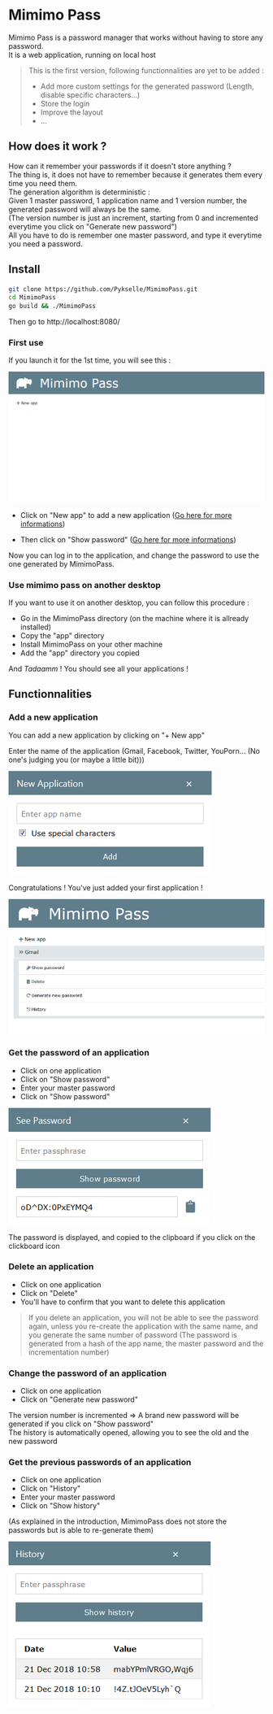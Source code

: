 # Mimimo Pass

Mimimo Pass is a password manager that works without having to store any password.  
It is a web application, running on local host

> This is the first version, following functionnalities are yet to be added :
> * Add more custom settings for the generated password (Length, disable specific characters...)
> * Store the login
> * Improve the layout
> * ...

## How does it work ?


How can it remember your passwords if it doesn't store anything ?  
The thing is, it does not have to remember because it generates them every time you need them.  
The generation algorithm is deterministic :  
Given 1 master password, 1 application name and 1 version number, the generated password will always be the same.  
(The version number is just an increment, starting from 0 and incremented everytime you click on "Generate new password")  
All you have to do is remember one master password, and type it everytime you need a password.


## Install

```bash
git clone https://github.com/Pykselle/MimimoPass.git 
cd MimimoPass
go build && ./MimimoPass
```
Then go to http://localhost:8080/

###  First use

If you launch it for the 1st time, you will see this :

![There's nothing here... Oh wait ! Nevermind, just a tumbleweed](./screenshots/empty.png)

* Click on "New app" to add a new application ([Go here for more informations](#Add-a-new-application))

* Then click on "Show password" ([Go here for more informations](#Get-the-password-of-an-application))

Now you can log in to the application, and change the password to use the one generated by MimimoPass.  

### Use mimimo pass on another desktop

If you want to use it on another desktop, you can follow this procedure :

* Go in the MimimoPass directory (on the machine where it is allready installed)
* Copy the "app" directory
* Install MimimoPass on your other machine
* Add the "app" directory you copied

And *Tadaamm* ! You should see all your applications !

## Functionnalities

### Add a new application

You can add a new application by clicking on "+ New app"

Enter the name of the application (Gmail, Facebook, Twitter, YouPorn... (No one's judging you (or maybe a little bit)))

![Quite obvious here I hope](./screenshots/modalNewApp.png)

Congratulations ! You've just added your first application !

![Yay !](./screenshots/oneAppAdded.png)

### Get the password of an application

* Click on one application
* Click on "Show password"
* Enter your master password
* Click on "Show password"

![No, this is not my real password](./screenshots/showPass.png)

The password is displayed, and copied to the clipboard if you click on the clickboard icon

### Delete an application

* Click on one application
* Click on "Delete"
* You'll have to confirm that you want to delete this application

> If you delete an application, you will not be able to see the password again, unless you re-create the application with the same name, and you generate the same number of password (The password is generated from a hash of the app name, the master password and the incrementation number)

### Change the password of an application

* Click on one application
* Click on "Generate new password"

The version number is incremented => A brand new password will be generated if you click on "Show password"  
The history is automatically opened, allowing you to see the old and the new password 

### Get the previous passwords of an application

* Click on one application
* Click on "History"
* Enter your master password
* Click on "Show history"

(As explained in the introduction, MimimoPass does not store the passwords but is able to re-generate them)

![Again, not my real password :)](./screenshots/history.png)



